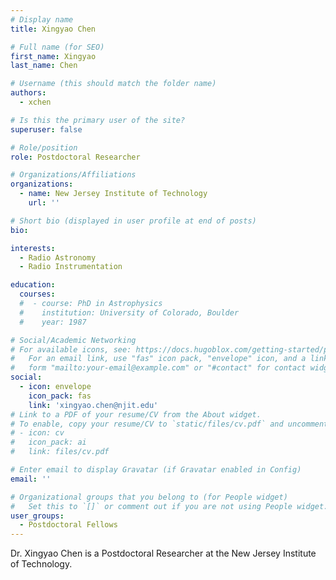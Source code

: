 ```yaml
---
# Display name
title: Xingyao Chen

# Full name (for SEO)
first_name: Xingyao
last_name: Chen

# Username (this should match the folder name)
authors:
  - xchen

# Is this the primary user of the site?
superuser: false

# Role/position
role: Postdoctoral Researcher

# Organizations/Affiliations
organizations:
  - name: New Jersey Institute of Technology
    url: ''

# Short bio (displayed in user profile at end of posts)
bio: 

interests:
  - Radio Astronomy
  - Radio Instrumentation

education:
  courses:
  #  - course: PhD in Astrophysics
  #    institution: University of Colorado, Boulder
  #    year: 1987

# Social/Academic Networking
# For available icons, see: https://docs.hugoblox.com/getting-started/page-builder/#icons
#   For an email link, use "fas" icon pack, "envelope" icon, and a link in the
#   form "mailto:your-email@example.com" or "#contact" for contact widget.
social:
  - icon: envelope
    icon_pack: fas
    link: 'xingyao.chen@njit.edu'
# Link to a PDF of your resume/CV from the About widget.
# To enable, copy your resume/CV to `static/files/cv.pdf` and uncomment the lines below.
# - icon: cv
#   icon_pack: ai
#   link: files/cv.pdf

# Enter email to display Gravatar (if Gravatar enabled in Config)
email: ''

# Organizational groups that you belong to (for People widget)
#   Set this to `[]` or comment out if you are not using People widget.
user_groups:
  - Postdoctoral Fellows
---
```


Dr. Xingyao Chen is a Postdoctoral Researcher at the New Jersey Institute of Technology.
